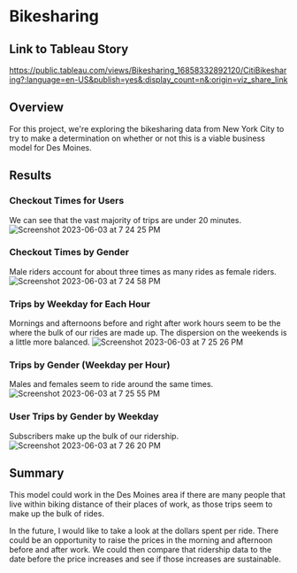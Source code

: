 # Bikesharing

## Link to Tableau Story
https://public.tableau.com/views/Bikesharing_16858332892120/CitiBikesharing?:language=en-US&publish=yes&:display_count=n&:origin=viz_share_link

## Overview
For this project, we're exploring the bikesharing data from New York City to try to make a determination on whether or not this is a viable business model for Des Moines.

## Results
### Checkout Times for Users
We can see that the vast majority of trips are under 20 minutes.
![Screenshot 2023-06-03 at 7 24 25 PM](https://github.com/pacefegley/bikesharing/assets/119641907/2622fc4a-4d48-489b-8923-9a09ebd86998)

### Checkout Times by Gender
Male riders account for about three times as many rides as female riders.
![Screenshot 2023-06-03 at 7 24 58 PM](https://github.com/pacefegley/bikesharing/assets/119641907/7c640483-009a-4a26-a237-122c0f86a528)

### Trips by Weekday for Each Hour
Mornings and afternoons before and right after work hours seem to be the where the bulk of our rides are made up. The dispersion on the weekends is a little more balanced.
![Screenshot 2023-06-03 at 7 25 26 PM](https://github.com/pacefegley/bikesharing/assets/119641907/ccad1b31-e54f-4c69-833e-11eed107dee7)

### Trips by Gender (Weekday per Hour)
Males and females seem to ride around the same times.
![Screenshot 2023-06-03 at 7 25 55 PM](https://github.com/pacefegley/bikesharing/assets/119641907/37e54748-aac1-4a2a-9809-b68cd9a91903)

### User Trips by Gender by Weekday
Subscribers make up the bulk of our ridership.
![Screenshot 2023-06-03 at 7 26 20 PM](https://github.com/pacefegley/bikesharing/assets/119641907/e8c05f6a-d7c4-482b-af92-596848861e4d)


## Summary
This model could work in the Des Moines area if there are many people that live within biking distance of their places of work, as those trips seem to make up the bulk of rides. 

In the future, I would like to take a look at the dollars spent per ride. There could be an opportunity to raise the prices in the morning and afternoon before and after work. We could then compare that ridership data to the date before the price increases and see if those increases are sustainable.
